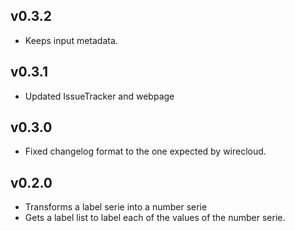 ## v0.3.2

- Keeps input metadata.

## v0.3.1

- Updated IssueTracker and webpage

## v0.3.0

- Fixed changelog format to the one expected by wirecloud.

## v0.2.0

- Transforms a label serie into a number serie
- Gets a label list to label each of the values of the number serie.

